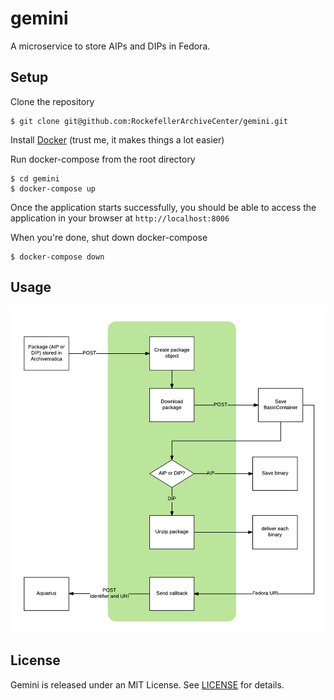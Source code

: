 # gemini
A microservice to store AIPs and DIPs in Fedora.

## Setup

Clone the repository

    $ git clone git@github.com:RockefellerArchiveCenter/gemini.git

Install [Docker](https://store.docker.com/search?type=edition&offering=community) (trust me, it makes things a lot easier)

Run docker-compose from the root directory

    $ cd gemini
    $ docker-compose up

Once the application starts successfully, you should be able to access the application in your browser at `http://localhost:8006`

When you're done, shut down docker-compose

    $ docker-compose down


## Usage

![File storage diagram](storer.png)


## License

Gemini is released under an MIT License. See [LICENSE](LICENSE) for details.
